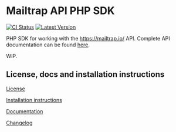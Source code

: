 Mailtrap API PHP SDK
====================

[![CI Status](https://github.com/marioblazek/mailtrap-api-php-sdk/workflows/CI/badge.svg)](https://github.com/marioblazek/mailtrap-api-php-sdk/actions?query=workflow%3ACI)
[![Latest Version](https://img.shields.io/packagist/v/marioblazek/mailtrap-api-php-sdk.svg)](https://packagist.org/packages/marioblazek/mailtrap-api-php-sdk)

PHP SDK for working with the https://mailtrap.io/ API. Complete API documentation can be found [here](https://mailtrap.docs.apiary.io/).

WIP.

License, docs and installation instructions
-------------------------------------------

[License](LICENSE)

[Installation instructions](doc/INSTALL.md)

[Documentation](doc/DOC.md)

[Changelog](doc/CHANGELOG.md)
